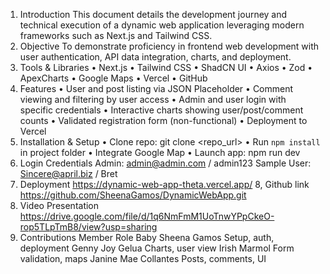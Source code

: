 1. Introduction
This document details the development journey and technical execution of a dynamic web application leveraging modern frameworks such as Next.js and Tailwind CSS.
2. Objective
To demonstrate proficiency in frontend web development with user authentication, API data integration, charts, and deployment.
3. Tools & Libraries
• Next.js
• Tailwind CSS
• ShadCN UI
• Axios
• Zod
• ApexCharts
• Google Maps
• Vercel
• GitHub
4. Features
• User and post listing via JSON Placeholder
• Comment viewing and filtering by user access
• Admin and user login with specific credentials
• Interactive charts showing user/post/comment counts
• Validated registration form (non-functional)
• Deployment to Vercel
5. Installation & Setup
• Clone repo: git clone <repo_url>
• Run `npm install` in project folder
• Integrate Google Map 
• Launch app: npm run dev
6. Login Credentials
Admin: admin@admin.com / admin123
Sample User: Sincere@april.biz / Bret
7. Deployment
https://dynamic-web-app-theta.vercel.app/
8, Github link
https://github.com/SheenaGamos/DynamicWebApp.git
9. Video Presentation
https://drive.google.com/file/d/1q6NmFmM1UoTnwYPpCkeO-rop5TLpTmB8/view?usp=sharing
10. Contributions
Member	Role
Baby Sheena Gamos	Setup, auth, deployment
Genny Joy Gelua 	Charts, user view
Irish Marmol    	Form validation, maps
Janine Mae Collantes	Posts, comments, UI

